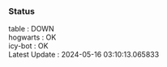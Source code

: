### Status


table : DOWN  
hogwarts : OK  
icy-bot : OK  
Latest Update : 2024-05-16 03:10:13.065833
